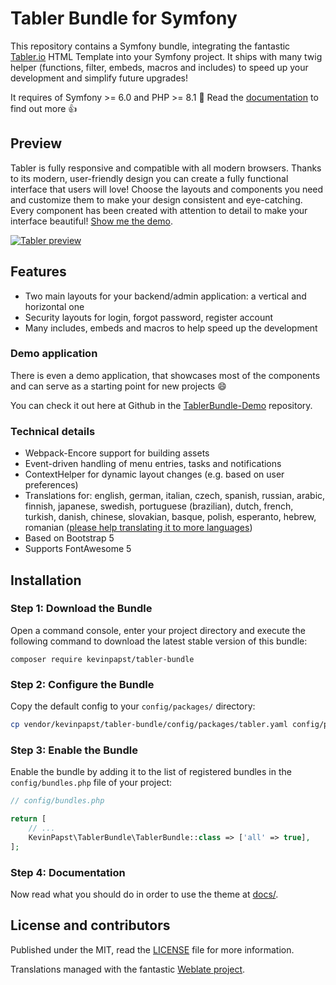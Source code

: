 # Tabler Bundle for Symfony

This repository contains a Symfony bundle, integrating the fantastic [Tabler.io](https://tabler.io) HTML Template into your Symfony project.
It ships with many twig helper (functions, filter, embeds, macros and includes) to speed up your development and simplify future upgrades!

It requires of Symfony >= 6.0 and PHP >= 8.1 :rocket: Read the [documentation](docs/index.md) to find out more :+1:

## Preview

Tabler is fully responsive and compatible with all modern browsers. Thanks to its modern, user-friendly design you can create a fully functional interface that users will love! 
Choose the layouts and components you need and customize them to make your design consistent and eye-catching. 
Every component has been created with attention to detail to make your interface beautiful! 
[Show me the demo](https://preview.tabler.io).

<a href="https://preview.tabler.io" target="_blank"><img src="https://raw.githubusercontent.com/tabler/tabler/dev/src/static/tabler-preview.png" alt="Tabler preview"></a>

## Features

- Two main layouts for your backend/admin application: a vertical and horizontal one
- Security layouts for login, forgot password, register account
- Many includes, embeds and macros to help speed up the development 

### Demo application

There is even a demo application, that showcases most of the components and can serve as a starting point for new projects :smile:

You can check it out here at Github in the [TablerBundle-Demo](https://github.com/kevinpapst/TablerBundle-Demo) repository.
  
### Technical details

- Webpack-Encore support for building assets
- Event-driven handling of menu entries, tasks and notifications
- ContextHelper for dynamic layout changes (e.g. based on user preferences)
- Translations for: english, german, italian, czech, spanish, russian, arabic, finnish, japanese, swedish, portuguese (brazilian), dutch, french, turkish, danish, chinese, slovakian, basque, polish, esperanto, hebrew, romanian ([please help translating it to more languages](https://hosted.weblate.org/projects/kimai/theme/))
- Based on Bootstrap 5
- Supports FontAwesome 5

## Installation

### Step 1: Download the Bundle

Open a command console, enter your project directory and execute the
following command to download the latest stable version of this bundle:

```console
composer require kevinpapst/tabler-bundle
```

### Step 2: Configure the Bundle

Copy the default config to your `config/packages/` directory:

```bash
cp vendor/kevinpapst/tabler-bundle/config/packages/tabler.yaml config/packages/
```

### Step 3: Enable the Bundle

Enable the bundle by adding it to the list of registered bundles
in the `config/bundles.php` file of your project:

```php
// config/bundles.php

return [
    // ...
    KevinPapst\TablerBundle\TablerBundle::class => ['all' => true],
];
```

### Step 4: Documentation

Now read what you should do in order to use the theme at [docs/](docs/index.md).

## License and contributors

Published under the MIT, read the [LICENSE](LICENSE) file for more information.

Translations managed with the fantastic [Weblate project](https://hosted.weblate.org/projects/kimai/theme/).

